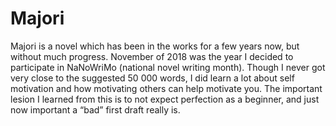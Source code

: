 # Majori
Majori is a novel which has been in the works for a few years now, but without much progress. November of 2018 was the year I decided to participate in NaNoWriMo (national novel writing month). Though I never got very close to the suggested 50 000 words, I did learn a lot about self motivation and how motivating others can help motivate you. The important lesion I learned from this is to not expect perfection as a beginner, and just now important a “bad” first draft really is.
